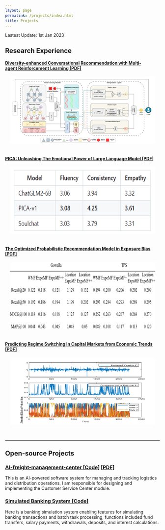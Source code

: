 ```yaml
---
layout: page
permalink: /projects/index.html
title: Projects
---
```


Lastest Update: 1st Jan 2023&nbsp;

## Research Experience

#### [Diversity-enhanced Conversational Recommendation with Multi-agent Reinforcement Learning [PDF]](https://yizhao111.github.io/mypaper/CRS.pdf)

<center>
<img src="/images/CRS.png" width="473" height="219">
</center>

<br>

#### [PICA: Unleashing The Emotional Power of Large Language Model [PDF]](https://github.com/Yizhao111/PICA)

<center>
<img src="/images/PICA.png" width="473" height="219">
</center>
<br>

#### [The Optimized Probabilistic Recommendation Model in Exposure Bias [PDF]](https://yizhao111.github.io/mypaper/paper_bias.pdf)

<center>
<img src="/images/Combined-Model.png" width="473" height="219">
</center>
<br>

#### [Predicting Regime Switching in Capital Markets from Economic Trends [PDF]](https://Yizhao111.github.io/mypaper/paper_predict.pdf)

<center>
<img src="/images/predict.png" width="473" height="219">
</center>
<br>

<br>

---

## Open-source Projects

### [AI-freight-management-center [Code]](https://github.com/Yizhao111/AI-freight-management-center) [[PDF]](https://Yizhao111.github.io/mypaper/freight.pdf)

This is an AI-powered software system for managing and tracking logistics and distribution operations. I am responsible for designing and implementing the Customer Service Center module.<br>

### [Simulated Banking System [Code]](https://github.com/Yizhao111/AI-freight-management-center)

Here is a banking simulation system enabling features for simulating banking transactions and batch task processing, functions included fund transfers, salary payments, withdrawals, deposits, and interest calculations.<br><br>

<!-- **In this project, I:**

- Integrated multithreading techniques with the Java Swing framework to handle ten thousand simulated users with around two hundred million records
- Used Socket-based network programming to create a client-server architecture and the Runnable interface and member functions to control thread pausing and resuming. -->

<!-- #### [FZU-LaTeX-template 精美学术模版](https://github.com/GuangLun2000/FZU-latex-template)

Many elegant LaTeX templates designed for FZU students, including Beamer Theme Slides, Recommendation Letters and Undergraduate Thesis Template.

#### [miec-lance 自动化系修读材料](https://github.com/GuangLun2000/miec-lance )

This repo is where I keep track of my incredible journey at FZU-MIEC. You can learn RIDS & CSEE better by refering to this repo, but **please do not directly copy my assignments, codes and any reports!** -->

